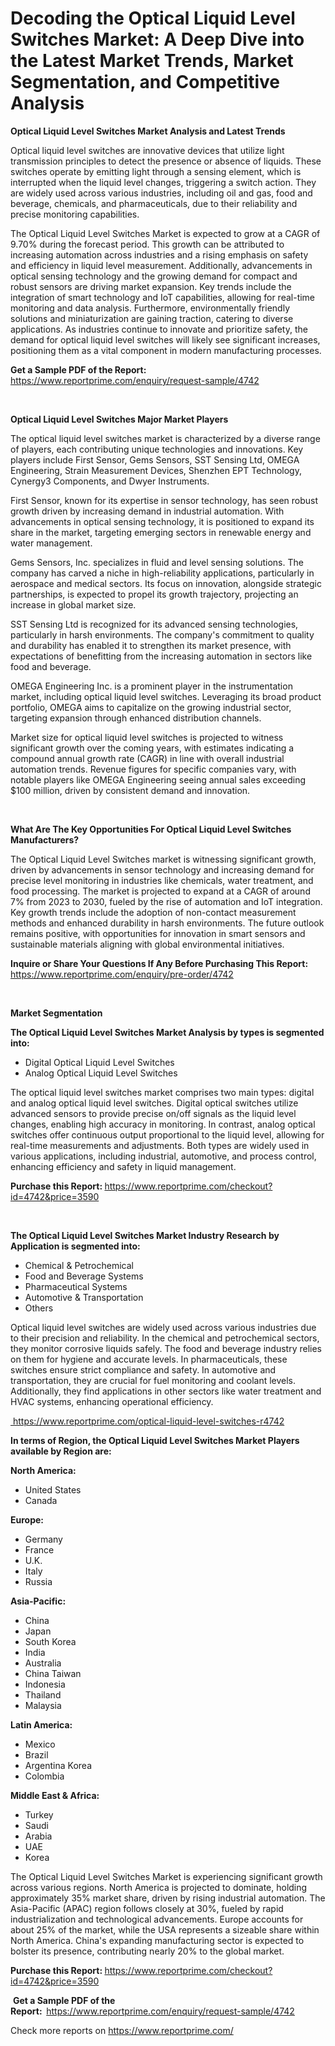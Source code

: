<p><h1>Decoding the Optical Liquid Level Switches Market: A Deep Dive into the Latest Market Trends, Market Segmentation, and Competitive Analysis</h1></p><p><strong>Optical Liquid Level Switches Market Analysis and Latest Trends</strong></p>
<p><p>Optical liquid level switches are innovative devices that utilize light transmission principles to detect the presence or absence of liquids. These switches operate by emitting light through a sensing element, which is interrupted when the liquid level changes, triggering a switch action. They are widely used across various industries, including oil and gas, food and beverage, chemicals, and pharmaceuticals, due to their reliability and precise monitoring capabilities.</p><p>The Optical Liquid Level Switches Market is expected to grow at a CAGR of 9.70% during the forecast period. This growth can be attributed to increasing automation across industries and a rising emphasis on safety and efficiency in liquid level measurement. Additionally, advancements in optical sensing technology and the growing demand for compact and robust sensors are driving market expansion. Key trends include the integration of smart technology and IoT capabilities, allowing for real-time monitoring and data analysis. Furthermore, environmentally friendly solutions and miniaturization are gaining traction, catering to diverse applications. As industries continue to innovate and prioritize safety, the demand for optical liquid level switches will likely see significant increases, positioning them as a vital component in modern manufacturing processes.</p></p>
<p><strong>Get a Sample PDF of the Report:&nbsp;</strong> <a href="https://www.reportprime.com/enquiry/request-sample/4742?utm_campaign=2739&utm_medium=2&utm_source=Github&utm_content=ia&utm_term=19032025&utm_id=optical-liquid-level-switches">https://www.reportprime.com/enquiry/request-sample/4742</a></p>
<p>&nbsp;</p>
<p><strong>Optical Liquid Level Switches Major Market Players</strong></p>
<p><p>The optical liquid level switches market is characterized by a diverse range of players, each contributing unique technologies and innovations. Key players include First Sensor, Gems Sensors, SST Sensing Ltd, OMEGA Engineering, Strain Measurement Devices, Shenzhen EPT Technology, Cynergy3 Components, and Dwyer Instruments.</p><p>First Sensor, known for its expertise in sensor technology, has seen robust growth driven by increasing demand in industrial automation. With advancements in optical sensing technology, it is positioned to expand its share in the market, targeting emerging sectors in renewable energy and water management.</p><p>Gems Sensors, Inc. specializes in fluid and level sensing solutions. The company has carved a niche in high-reliability applications, particularly in aerospace and medical sectors. Its focus on innovation, alongside strategic partnerships, is expected to propel its growth trajectory, projecting an increase in global market size.</p><p>SST Sensing Ltd is recognized for its advanced sensing technologies, particularly in harsh environments. The company's commitment to quality and durability has enabled it to strengthen its market presence, with expectations of benefitting from the increasing automation in sectors like food and beverage.</p><p>OMEGA Engineering Inc. is a prominent player in the instrumentation market, including optical liquid level switches. Leveraging its broad product portfolio, OMEGA aims to capitalize on the growing industrial sector, targeting expansion through enhanced distribution channels.</p><p>Market size for optical liquid level switches is projected to witness significant growth over the coming years, with estimates indicating a compound annual growth rate (CAGR) in line with overall industrial automation trends. Revenue figures for specific companies vary, with notable players like OMEGA Engineering seeing annual sales exceeding $100 million, driven by consistent demand and innovation.</p></p>
<p>&nbsp;</p>
<p><strong>What Are The Key Opportunities For Optical Liquid Level Switches Manufacturers?</strong></p>
<p><p>The Optical Liquid Level Switches market is witnessing significant growth, driven by advancements in sensor technology and increasing demand for precise level monitoring in industries like chemicals, water treatment, and food processing. The market is projected to expand at a CAGR of around 7% from 2023 to 2030, fueled by the rise of automation and IoT integration. Key growth trends include the adoption of non-contact measurement methods and enhanced durability in harsh environments. The future outlook remains positive, with opportunities for innovation in smart sensors and sustainable materials aligning with global environmental initiatives.</p></p>
<p><strong>Inquire or Share Your Questions If Any Before Purchasing This Report:</strong> <a href="https://www.reportprime.com/enquiry/pre-order/4742?utm_campaign=2739&utm_medium=2&utm_source=Github&utm_content=ia&utm_term=19032025&utm_id=optical-liquid-level-switches">https://www.reportprime.com/enquiry/pre-order/4742</a></p>
<p>&nbsp;</p>
<p><strong>Market Segmentation</strong></p>
<p><strong>The Optical Liquid Level Switches Market Analysis by types is segmented into:</strong></p>
<p><ul><li>Digital Optical Liquid Level Switches</li><li>Analog Optical Liquid Level Switches</li></ul></p>
<p><p>The optical liquid level switches market comprises two main types: digital and analog optical liquid level switches. Digital optical switches utilize advanced sensors to provide precise on/off signals as the liquid level changes, enabling high accuracy in monitoring. In contrast, analog optical switches offer continuous output proportional to the liquid level, allowing for real-time measurements and adjustments. Both types are widely used in various applications, including industrial, automotive, and process control, enhancing efficiency and safety in liquid management.</p></p>
<p><strong>Purchase this Report:&nbsp;</strong><a href="https://www.reportprime.com/checkout?id=4742&price=3590&utm_campaign=2739&utm_medium=2&utm_source=Github&utm_content=ia&utm_term=19032025&utm_id=optical-liquid-level-switches">https://www.reportprime.com/checkout?id=4742&price=3590</a></p>
<p>&nbsp;</p>
<p><strong>The Optical Liquid Level Switches Market Industry Research by Application is segmented into:</strong></p>
<p><ul><li>Chemical & Petrochemical</li><li>Food and Beverage Systems</li><li>Pharmaceutical Systems</li><li>Automotive & Transportation</li><li>Others</li></ul></p>
<p><p>Optical liquid level switches are widely used across various industries due to their precision and reliability. In the chemical and petrochemical sectors, they monitor corrosive liquids safely. The food and beverage industry relies on them for hygiene and accurate levels. In pharmaceuticals, these switches ensure strict compliance and safety. In automotive and transportation, they are crucial for fuel monitoring and coolant levels. Additionally, they find applications in other sectors like water treatment and HVAC systems, enhancing operational efficiency.</p></p>
<p><a href="https://www.reportprime.com/optical-liquid-level-switches-r4742?utm_campaign=2739&utm_medium=2&utm_source=Github&utm_content=ia&utm_term=19032025&utm_id=optical-liquid-level-switches">&nbsp;https://www.reportprime.com/optical-liquid-level-switches-r4742</a></p>
<p><strong>In terms of Region, the Optical Liquid Level Switches Market Players available by Region are:</strong></p>
<p>
    <p> <strong> North America: </strong>
        <ul>
            <li>United States</li>
            <li>Canada</li>
        </ul>
        </p> 
    <p> <strong> Europe: </strong>
        <ul>
            <li>Germany</li>
            <li>France</li>
            <li>U.K.</li>
            <li>Italy</li>
            <li>Russia</li>
        </ul>
        </p> 
    <p> <strong> Asia-Pacific: </strong>
        <ul>
            <li>China</li>
            <li>Japan</li>
            <li>South Korea</li>
            <li>India</li>
            <li>Australia</li>
            <li>China Taiwan</li>
            <li>Indonesia</li>
            <li>Thailand</li>
            <li>Malaysia</li>
        </ul>
        </p> 
    <p> <strong> Latin America: </strong>
        <ul>
            <li>Mexico</li>
            <li>Brazil</li>
            <li>Argentina Korea</li>
            <li>Colombia</li>
        </ul>
        </p> 
    <p> <strong> Middle East & Africa: </strong>
        <ul>
            <li>Turkey</li>
            <li>Saudi</li>
            <li>Arabia</li>
            <li>UAE</li>
            <li>Korea</li>
        </ul>
    </p>
    </p>
<p><p>The Optical Liquid Level Switches Market is experiencing significant growth across various regions. North America is projected to dominate, holding approximately 35% market share, driven by rising industrial automation. The Asia-Pacific (APAC) region follows closely at 30%, fueled by rapid industrialization and technological advancements. Europe accounts for about 25% of the market, while the USA represents a sizeable share within North America. China's expanding manufacturing sector is expected to bolster its presence, contributing nearly 20% to the global market.</p></p>
<p><strong>Purchase this Report: </strong><a href="https://www.reportprime.com/checkout?id=4742&price=3590&utm_campaign=2739&utm_medium=2&utm_source=Github&utm_content=ia&utm_term=19032025&utm_id=optical-liquid-level-switches">https://www.reportprime.com/checkout?id=4742&price=3590</a></p>
<p>&nbsp;<strong>Get a Sample PDF of the Report:&nbsp;&nbsp;</strong><a href="https://www.reportprime.com/enquiry/request-sample/4742?utm_campaign=2739&utm_medium=2&utm_source=Github&utm_content=ia&utm_term=19032025&utm_id=optical-liquid-level-switches">https://www.reportprime.com/enquiry/request-sample/4742</a></p>
<p><strong></strong></p>
<p>Check more reports on <a href="https://www.reportprime.com/?utm_campaign=2739&utm_medium=2&utm_source=Github&utm_content=ia&utm_term=19032025&utm_id=optical-liquid-level-switches">https://www.reportprime.com/</a></p>
